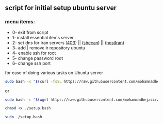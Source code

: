 ## script for initial setup ubuntu server

### menu items:

* 0- exit from script
* 1- install essential items server
* 2- set dns for iran
  servers ([403](https://403.online/)) || ([shecan](https://shecan.ir/)) || ([hostIran](https://hostiran.net/landing/proxy))
* 3- add | remove ir repository ubuntu
* 4- enable ssh for root
* 5- change password root
* 6- change ssh port

for ease of doing various tasks on Ubuntu server

```bash
sudo bash -c "$(curl -fsSL https://raw.githubusercontent.com/mohammadhejazirad/initial_server_setup_ubuntu/main/setup.bash)"
```

or

```bash
sudo bash -c "$(wget https://raw.githubusercontent.com/mohammadhejazirad/initial_server_setup_ubuntu/main/setup.bash -O -)"
```

```bash
chmod +x ./setup.bash
```

```bash
sudo ./setup.bash
```


